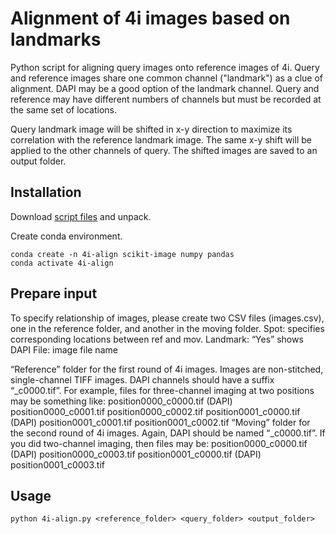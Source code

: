 # Alignment of 4i images based on landmarks

Python script for aligning query images onto reference images of 4i.
Query and reference images share one common channel ("landmark") as a clue of alignment.
DAPI may be a good option of the landmark channel.
Query and reference may have different numbers of channels but must be recorded at the same set of locations.

Query landmark image will be shifted in x-y direction to maximize its correlation with the reference landmark image.
The same x-y shift will be applied to the other channels of query. The shifted images are saved to an output folder.


## Installation

Download [script files](https://github.com/masashi-CU/4i-align/archive/refs/tags/v0.3.zip) and unpack.

Create conda environment.
```
conda create -n 4i-align scikit-image numpy pandas
conda activate 4i-align
```

## Prepare input
To specify relationship of images, please create two CSV files (images.csv), one in the reference folder, and another in the moving folder.
Spot: specifies corresponding locations between ref and mov.
Landmark: “Yes” shows DAPI
File: image file name

“Reference” folder for the first round of 4i images. Images are non-stitched, single-channel TIFF images. DAPI channels should have a suffix “_c0000.tif”. For example, files for three-channel imaging at two positions may be something like:
position0000_c0000.tif (DAPI)
position0000_c0001.tif
position0000_c0002.tif
position0001_c0000.tif (DAPI)
position0001_c0001.tif
position0001_c0002.tif
“Moving” folder for the second round of 4i images. Again, DAPI should be named “_c0000.tif”. If you did two-channel imaging, then files may be:
position0000_c0000.tif (DAPI)
position0000_c0003.tif
position0001_c0000.tif (DAPI)
position0001_c0003.tif

## Usage
```
python 4i-align.py <reference_folder> <query_folder> <output_folder>
```


 
